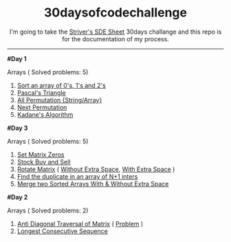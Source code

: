 <h1 align=center>30daysofcodechallenge</h1>

<p align="center">I'm going to take the <a href="https://takeuforward.org/interviews/strivers-sde-sheet-top-coding-interview-problems/">Striver's SDE Sheet</a> 30days challange and this repo is for the documentation of my process.</p>

<hr>

**#Day 1**

Arrays ( Solved problems:  5)

  1)  <a href="https://takeuforward.org/data-structure/sort-an-array-of-0s-1s-and-2s/">Sort an array of 0's, 1's and 2's</a>
  2)  <a href="https://takeuforward.org/data-structure/program-to-generate-pascals-triangle/">Pascal's Triangle</a>
  3)  <a href="https://takeuforward.org/data-structure/print-all-permutations-of-a-string-array/">All Permutation {String/Array}</a>
  4)  <a href="https://takeuforward.org/data-structure/next_permutation-find-next-lexicographically-greater-permutation/">Next Permutation</a>
  5)  <a href="https://takeuforward.org/data-structure/kadanes-algorithm-maximum-subarray-sum-in-an-array/">Kadane's Algorithm</a>

**#Day 3**
  
  Arrays ( Solved problems:  5)

  1)  <a href="https://takeuforward.org/data-structure/set-matrix-zero/">Set Matrix Zeros</a>
  2)  <a href="https://takeuforward.org/data-structure/stock-buy-and-sell/">Stock Buy and Sell</a>
  3)  <a href="https://takeuforward.org/data-structure/rotate-image-by-90-degree/">Rotate Matrix</a>  ( <a href="https://www.geeksforgeeks.org/problems/rotate-a-2d-array-without-using-extra-space1004/1">Without Extra Space</a>,  <a href="https://www.geeksforgeeks.org/problems/rotate-by-90-degree0356/1">With Extra Space</a> )
  4)  <a href="https://takeuforward.org/data-structure/find-the-duplicate-in-an-array-of-n1-integers/">Find the duplicate in an array of N+1 inters</a>
  5)  <a href="https://takeuforward.org/data-structure/merge-two-sorted-arrays-without-extra-space/">Merge two Sorted Arrays With & Without Extra Space</a> 

**#Day 2**
  
  Arrays ( Solved problems:  2)

  1) <a href="https://youtu.be/T8ErAYobcbc?si=7-RYu-DyT5pPEbdm">Anti Diagonal Traversal of Matrix</a> ( <a href="https://www.geeksforgeeks.org/problems/print-diagonally1623/1">Problem</a> )
  2) <a href="https://takeuforward.org/data-structure/longest-consecutive-sequence-in-an-array/">Longest Consecutive Sequence</a>
